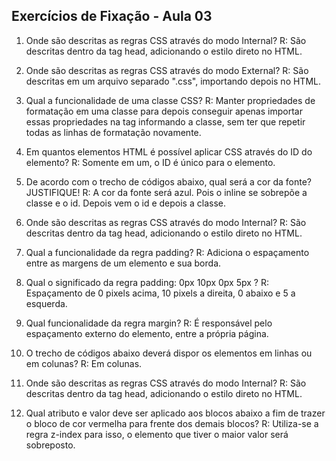 ## Exercícios de Fixação - Aula 03

1. Onde são descritas as regras CSS através do modo Internal?
R: São descritas dentro da tag head, adicionando o estilo direto no HTML.


2. Onde são descritas as regras CSS através do modo External?
R: São descritas em um arquivo separado ".css", importando depois no HTML.


3. Qual a funcionalidade de uma classe CSS?
R: Manter propriedades de formatação em uma classe para depois conseguir apenas importar essas propriedades na tag informando a classe, sem ter que repetir todas as linhas de formatação novamente.


4. Em quantos elementos HTML é possível aplicar CSS através do ID do elemento?
R: Somente em um, o ID é único para o elemento.


5. De acordo com o trecho de códigos abaixo, qual será a cor da fonte? JUSTIFIQUE!
R: A cor da fonte será azul. Pois o inline se sobrepõe a classe e o id. Depois vem o id e depois a classe.

6. Onde são descritas as regras CSS através do modo Internal?
R: São descritas dentro da tag head, adicionando o estilo direto no HTML.


7. Qual a funcionalidade da regra padding?
R: Adiciona o espaçamento entre as margens de um elemento e sua borda.


8. Qual o significado da regra padding: 0px 10px 0px 5px ?
R: Espaçamento de 0 pixels acima, 10 pixels a direita, 0 abaixo e 5 a esquerda.


9. Qual funcionalidade da regra margin?
R: É responsável pelo espaçamento externo do elemento, entre a própria página.


10. O trecho de códigos abaixo deverá dispor os elementos em linhas ou em colunas?
R: Em colunas.


11. Onde são descritas as regras CSS através do modo Internal?
R: São descritas dentro da tag head, adicionando o estilo direto no HTML.


12. Qual atributo e valor deve ser aplicado aos blocos abaixo a fim de trazer o bloco de cor vermelha para
frente dos demais blocos?
R: Utiliza-se a regra z-index para isso, o elemento que tiver o maior valor será sobreposto.

